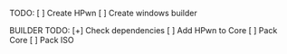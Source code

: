 TODO:
[ ] Create HPwn
[ ] Create windows builder

BUILDER TODO:
[+] Check dependencies
[ ] Add HPwn to Core
[ ] Pack Core
[ ] Pack ISO

